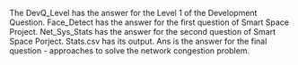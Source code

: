 The DevQ_Level has the answer for the Level 1 of the Development Question.
Face_Detect has the answer for the first question of Smart Space Project. 
Net_Sys_Stats has the answer for the second question of Smart Space Porject. Stats.csv has its output.
Ans is the answer for the final question - approaches to solve the network congestion problem.
